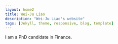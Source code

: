 ```yaml
---
layout: home2
title: Wei-Ju Liao
description: "Wei-Ju Liao's website"
tags: [Jekyll, theme, responsive, blog, template]
---
```


I am a PhD candidate in Finance.

